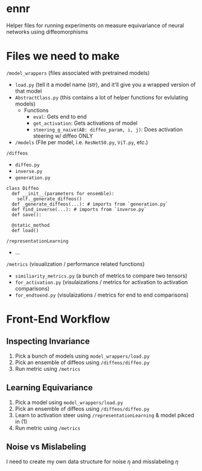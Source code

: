 # ennr
Helper files for running experiments on measure equivariance of neural networks using diffeomorphisms 


# Files we need to make
`/model_wrappers` (files associated with pretrained models)
- `load.py` (tell it a model name (str), and it'll give you a wrapped version of that model
- `AbstractClass.py` (this contains a lot of helper functions for evlulating models)
  - Functions
    - `eval`: Gets end to end
    - `get_activation`: Gets activations of model
    - `steering_g_naive(AB: diffeo_param, i, j)`: Does activation steering w/ diffeo ONLY
- `/models` (File per model, i.e. `ResNet50.py`, `ViT.py`, etc.)

`/diffeos`
- `diffeo.py`
- `inverse.py`
- `generation.py`
```
class Diffeo
  def __init__(parameters for ensemble):
    self._generate_diffeos()
  def _generate_diffeos(...): # imports from `generation.py`
  def find_inverse(...): # imports from `inverse.py`
  def save():

  @static_method
  def load()
```

`/representationLearning`
- ...

`/metrics` (visualization / performance related functions)
- `similiarity_metrics.py` (a bunch of metrics to compare two tensors)
- `for_activation.py` (visulaizations / metrics for activation to activation comparisons)
- `for_endtoend.py` (visulaizations / metrics for end to end comparisons)


# Front-End Workflow
## Inspecting Invariance
1. Pick a bunch of models using `model_wrappers/load.py`
2. Pick an ensemble of diffeos using `/diffeos/diffeo.py`
3. Run metric using `/metrics`

## Learning Equivariance
1. Pick a model using `model_wrappers/load.py`
2. Pick an ensemble of diffeos using `/diffeos/diffeo.py`
3. Learn to activation steer using `/representationLearning` & model pikced in (1)
4. Run metric using `/metrics`

## Noise vs Mislabeling
I need to create my own data structure for noise $\eta$ and misslabeling $\eta$




